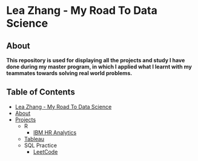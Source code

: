 # Lea Zhang - My Road To Data Science
## About
**This repository is used for displaying all the projects and study I have done during my master program, in which I applied what I learnt with my teammates towards solving real world problems.**
## Table of Contents
- [Lea Zhang - My Road To Data Science](#lea-zhang---my-road-to-data-science)
- [About](#about)
- [Projects](#projects)
  - R
    - [IBM HR Analytics](https://github.com/lea1206zhang/Lea-Zhang_MyRoadToDataScience/blob/master/IBM%20HR%20Analytics.md) 
  - [Tableau](https://public.tableau.com/profile/lea.zhang#!/)
  - SQL Practice
    - [LeetCode](https://github.com/lea1206zhang/Lea-Zhang_MyRoadToDataScience/tree/master/LeetCode/Solutions)

